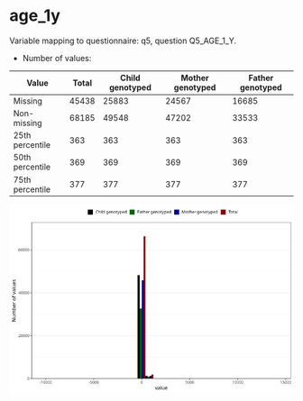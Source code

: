 # age_1y
Variable mapping to questionnaire: q5, question Q5_AGE_1_Y.
- Number of values:

| Value | Total | Child genotyped | Mother genotyped | Father genotyped |
| ----- | ----- | --------------- | ---------------- | ---------------- |
| Missing | 45438 | 25883 | 24567 | 16685 |
| Non-missing | 68185 | 49548 | 47202 | 33533 |
| 25th percentile | 363 | 363 | 363 | 363 |
| 50th percentile | 369 | 369 | 369 | 369 |
| 75th percentile | 377 | 377 | 377 | 377 |



![](age_1y_n.png)



